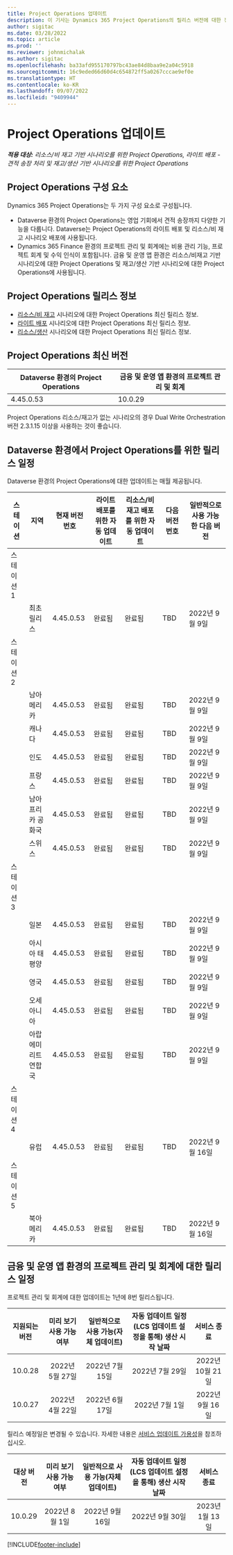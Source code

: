 ```yaml
---
title: Project Operations 업데이트
description: 이 기사는 Dynamics 365 Project Operations의 릴리스 버전에 대한 정보를 제공합니다.
author: sigitac
ms.date: 03/28/2022
ms.topic: article
ms.prod: ''
ms.reviewer: johnmichalak
ms.author: sigitac
ms.openlocfilehash: ba33afd955170797bc43ae84d8baa9e2a04c5918
ms.sourcegitcommit: 16c9eded66d60d4c654872ff5a0267cccae9ef0e
ms.translationtype: HT
ms.contentlocale: ko-KR
ms.lasthandoff: 09/07/2022
ms.locfileid: "9409944"
---
```

# <a name="project-operations-updates"></a>Project Operations 업데이트

_**적용 대상:** 리소스/비 재고 기반 시나리오를 위한 Project Operations, 라이트 배포 - 견적 송장 처리 및 재고/생산 기반 시나리오를 위한 Project Operations_



## <a name="project-operations-components"></a>Project Operations 구성 요소

Dynamics 365 Project Operations는 두 가지 구성 요소로 구성됩니다.

- Dataverse 환경의 Project Operations는 영업 기회에서 견적 송장까지 다양한 기능을 다룹니다. Dataverse는 Project Operations의 라이트 배포 및 리소스/비 재고 시나리오 배포에 사용됩니다.
- Dynamics 365 Finance 환경의 프로젝트 관리 및 회계에는 비용 관리 기능, 프로젝트 회계 및 수익 인식이 포함됩니다. 금융 및 운영 앱 환경은 리소스/비재고 기반 시나리오에 대한 Project Operations 및 재고/생산 기반 시나리오에 대한 Project Operations에 사용됩니다.

## <a name="project-operations-release-notes"></a>Project Operations 릴리스 정보
- [리소스/비 재고](whats-new-july-2022-resource-based.md) 시나리오에 대한 Project Operations 최신 릴리스 정보.
- [라이트 배포](../pro/whats-new/whats-new-july-2022-lite.md) 시나리오에 대한 Project Operations 최신 릴리스 정보.
- [리소스/생산](../prod-pma/whats-new/whats-new-jul-2022-stocked.md) 시나리오에 대한 Project Operations 최신 릴리스 정보.

## <a name="project-operations-latest-version"></a>Project Operations 최신 버전

| Dataverse 환경의 Project Operations | 금융 및 운영 앱 환경의 프로젝트 관리 및 회계 | 
| --- | --- |
| 4.45.0.53 | 10.0.29 |

Project Operations 리소스/재고가 없는 시나리오의 경우 Dual Write Orchestration 버전 2.3.1.15 이상을 사용하는 것이 좋습니다.

## <a name="release-schedule-for-project-operations-on-dataverse-environment"></a>Dataverse 환경에서 Project Operations를 위한 릴리스 일정

Dataverse 환경의 Project Operations에 대한 업데이트는 매월 제공됩니다. 

| 스테이션 | 지역 | 현재 버전 번호 | 라이트 배포를 위한 자동 업데이트 | 리소스/비 재고 배포를 위한 자동 업데이트 | 다음 버전 번호 | 일반적으로 사용 가능한 다음 버전 |
|-----------|-----------------------|-----------------|--------------------|---------------------|---------------------|---------------------|
| 스테이션 1 |   &nbsp;              |    &nbsp;       | &nbsp;             |      &nbsp;         |      &nbsp;         |      &nbsp;         |
|   &nbsp;  | 최초 릴리스         |  4.45.0.53      | 완료됨           | 완료됨            | TBD                 | 2022년 9월 9일      |
| 스테이션 2 |   &nbsp;              |    &nbsp;       | &nbsp;             |      &nbsp;         |      &nbsp;         |      &nbsp;         |
|   &nbsp;  | 남아메리카         |  4.45.0.53      | 완료됨           | 완료됨            | TBD                 | 2022년 9월 9일       |
|   &nbsp;  | 캐나다                |  4.45.0.53      | 완료됨           | 완료됨            | TBD                 | 2022년 9월 9일       |
|   &nbsp;  | 인도                 |  4.45.0.53      | 완료됨           | 완료됨            | TBD                 | 2022년 9월 9일       |
|   &nbsp;  | 프랑스                |  4.45.0.53      | 완료됨           | 완료됨            | TBD                 | 2022년 9월 9일       |
|   &nbsp;  | 남아프리카 공화국          |  4.45.0.53      | 완료됨           | 완료됨            | TBD                 | 2022년 9월 9일       |
|   &nbsp;  | 스위스           |  4.45.0.53      | 완료됨           | 완료됨            | TBD                 | 2022년 9월 9일       |
| 스테이션 3 |      &nbsp;           |     &nbsp;      |     &nbsp;         |      &nbsp;         |      &nbsp;         |      &nbsp;         |
|   &nbsp;  | 일본                 |  4.45.0.53      | 완료됨      | 완료됨       | TBD                 | 2022년 9월 9일       |
|   &nbsp;  | 아시아 태평양          |  4.45.0.53      | 완료됨      | 완료됨       | TBD                 | 2022년 9월 9일       |
|   &nbsp;  | 영국         |  4.45.0.53      | 완료됨      | 완료됨       | TBD                 | 2022년 9월 9일       |
|   &nbsp;  | 오세아니아               |  4.45.0.53      | 완료됨      | 완료됨       | TBD                 | 2022년 9월 9일       |
|   &nbsp;  | 아랍에미리트연합국  |  4.45.0.53      | 완료됨      | 완료됨       | TBD                 | 2022년 9월 9일       |
| 스테이션 4 |     &nbsp;            |     &nbsp;      |     &nbsp;         |      &nbsp;         |      &nbsp;         |      &nbsp;         |
|   &nbsp;  | 유럽                |  4.45.0.53      | 완료됨           | 완료됨            | TBD           | 2022년 9월 16일       |
| 스테이션 5 |     &nbsp;            |     &nbsp;      |     &nbsp;         |      &nbsp;         |      &nbsp;         |      &nbsp;         |
|   &nbsp;  | 북아메리카         |  4.45.0.53      | 완료됨           | 완료됨            | TBD           | 2022년 9월 16일       |

## <a name="release-schedule-for-project-management-and-accounting-in-the-finance-and-operations-apps-environment"></a>금융 및 운영 앱 환경의 프로젝트 관리 및 회계에 대한 릴리스 일정

프로젝트 관리 및 회계에 대한 업데이트는 1년에 8번 릴리스됩니다.

|지원되는 버전| 미리 보기 사용 가능 여부 | 일반적으로 사용 가능(자체 업데이트) | 자동 업데이트 일정(LCS 업데이트 설정을 통해) 생산 시작 날짜 |   서비스 종료   |
|:---------------:|:---------------------------:|:---------------------------------:|:--------------------------------------------------------------------:|:------------------:|
|     10.0.28     |      2022년 5월 27일           |        2022년 7월 15일              |                          2022년 7월 29일                               | 2022년 10월 21일   |
|     10.0.27     |      2022년 4월 22일         |        2022년 6월 17일              |                          2022년 7월 1일                                | 2022년 9월 16일 |

릴리스 예정일은 변경될 수 있습니다. 자세한 내용은 [서비스 업데이트 가용성](/dynamics365/fin-ops-core/fin-ops/get-started/public-preview-releases?toc=%2fdynamics365%2ffinance%2ftoc.json)을 참조하십시오.

|대상 버전 | 미리 보기 사용 가능 여부 | 일반적으로 사용 가능(자체 업데이트) | 자동 업데이트 일정(LCS 업데이트 설정을 통해) 생산 시작 날짜 |   서비스 종료   |
|:---------------:|:---------------------------:|:---------------------------------:|:--------------------------------------------------------------------:|:------------------:|
|     10.0.29     |      2022년 8월 1일         |       2022년 9월 16일          |                        2022년 9월 30일                            | 2023년 1월 13일   |

[!INCLUDE[footer-include](../includes/footer-banner.md)]
